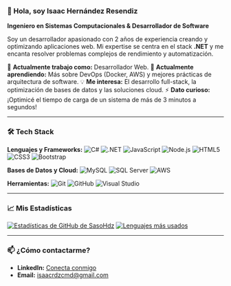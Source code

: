 ### 👋 Hola, soy Isaac Hernández Resendiz

**Ingeniero en Sistemas Computacionales & Desarrollador de Software**

Soy un desarrollador apasionado con 2 años de experiencia creando y optimizando aplicaciones web. Mi expertise se centra en el stack **.NET** y me encanta resolver problemas complejos de rendimiento y automatización.

🔭 **Actualmente trabajo como:** Desarrollador Web.
🌱 **Actualmente aprendiendo:** Más sobre DevOps (Docker, AWS) y mejores prácticas de arquitectura de software.
💡 **Me interesa:** El desarrollo full-stack, la optimización de bases de datos y las soluciones cloud.
⚡ **Dato curioso:** ¡Optimicé el tiempo de carga de un sistema de más de 3 minutos a segundos!

---

### 🛠️ Tech Stack

**Lenguajes y Frameworks:**
![C#](https://img.shields.io/badge/C%23-%23239120.svg?style=for-the-badge&logo=c-sharp&logoColor=white)
![.NET](https://img.shields.io/badge/.NET-5C2D91?style=for-the-badge&logo=.net&logoColor=white)
![JavaScript](https://img.shields.io/badge/JavaScript-F7DF1E?style=for-the-badge&logo=javascript&logoColor=black)
![Node.js](https://img.shields.io/badge/Node.js-43853D?style=for-the-badge&logo=node.js&logoColor=white)
![HTML5](https://img.shields.io/badge/HTML5-E34F26?style=for-the-badge&logo=html5&logoColor=white)
![CSS3](https://img.shields.io/badge/CSS3-1572B6?style=for-the-badge&logo=css3&logoColor=white)
![Bootstrap](https://img.shields.io/badge/Bootstrap-563D7C?style=for-the-badge&logo=bootstrap&logoColor=white)

**Bases de Datos y Cloud:**
![MySQL](https://img.shields.io/badge/MySQL-4479A1?style=for-the-badge&logo=mysql&logoColor=white)
![SQL Server](https://img.shields.io/badge/SQL%20Server-CC2927?style=for-the-badge&logo=microsoft-sql-server&logoColor=white)
![AWS](https://img.shields.io/badge/AWS-%23FF9900.svg?style=for-the-badge&logo=amazon-aws&logoColor=white)

**Herramientas:**
![Git](https://img.shields.io/badge/Git-F05032?style=for-the-badge&logo=git&logoColor=white)
![GitHub](https://img.shields.io/badge/GitHub-181717?style=for-the-badge&logo=github&logoColor=white)
![Visual Studio](https://img.shields.io/badge/Visual%20Studio-5C2D91?style=for-the-badge&logo=visual-studio&logoColor=white)

---

### 📈 Mis Estadísticas

[![Estadísticas de GitHub de SasoHdz](https://github-readme-stats.vercel.app/api?username=SasoHdz&show_icons=true&theme=radical)](https://github.com/SasoHdz)
[![Lenguajes más usados](https://github-readme-stats.vercel.app/api/top-langs/?username=SasoHdz&layout=compact&theme=radical)](https://github.com/SasoHdz)

---

### 📫 ¿Cómo contactarme?

- **LinkedIn:** [Conecta conmigo](www.linkedin.com/in/isaac-hdz-rdz)
- **Email:** [isaacrdzcmd@gmail.com](mailto:isaacrdzcmd@gmail.com)
